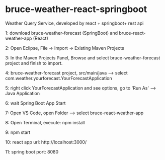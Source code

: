 # bruce-weather-react-springboot
Weather Query Service, developed by react + springboot+ rest api

1: download bruce-weather-forecast (SpringBoot) and bruce-react-weather-app (React)

2: Open Eclipse, File -> Import -> Existing Maven Projects

3: In the Maven Projects Panel, Browse and select bruce-weather-forecast project and finish to import.

4: bruce-weather-forecast project,  src/main/java --> select com.weather.yourforecast.YourForecastApplication

5: right click YourForecastApplication and see options, go to 'Run As' --> Java Application

6: wait Spring Boot App Start

7: Open VS Code, open Folder --> select bruce-react-weather-app 

8: Open Terminal, execute: npm install

9: npm start

10: react app url: http://localhost:3000/

11: spring boot port: 8080
